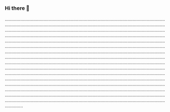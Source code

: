 ### Hi there 👋

..............................................................................................................................................................................................................................................................................................................................................................................................................................................................................................................................................................................................................................................................................................................................................................................................................................................................................................................................................................................................................................................................................................................................................................................................................................................................................................................................................................................................................................................................................................................................................................................................................................................................................................................................................................................................................................................................................................................................................................................................................................................................................